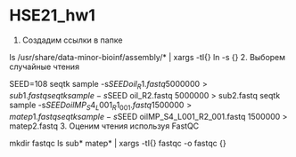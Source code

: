 # HSE21_hw1
1. Создадим ссылки в папке

 ls /usr/share/data-minor-bioinf/assembly/* | xargs -tI{} ln -s {}
2. Выборем случайные чтения

SEED=108
seqtk sample -s$SEED oil_R1.fastq 5000000 > sub1.fastq
seqtk sample -s$SEED oil_R2.fastq 5000000 > sub2.fastq
seqtk sample -s$SEED oilMP_S4_L001_R1_001.fastq 1500000 > matep1.fastq
seqtk sample -s$SEED oilMP_S4_L001_R2_001.fastq 1500000 > matep2.fastq
3. Оценим чтения используя FastQC

mkdir fastqc
ls sub* matep* | xargs -tI{} fastqc -o fastqc {}
